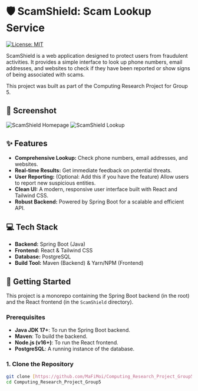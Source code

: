 # 🛡️ ScamShield: Scam Lookup Service

[![License: MIT](https://img.shields.io/badge/License-MIT-yellow.svg)](https://opensource.org/licenses/MIT)

ScamShield is a web application designed to protect users from fraudulent activities. It provides a simple interface to look up phone numbers, email addresses, and websites to check if they have been reported or show signs of being associated with scams.

This project was built as part of the Computing Research Project for Group 5.

## 📸 Screenshot

![ScamShield Homepage](httpsimg/home.png)
![ScamShield Lookup](httpsimg/lookup.png)

## ✨ Features

* **Comprehensive Lookup:** Check phone numbers, email addresses, and websites.
* **Real-time Results:** Get immediate feedback on potential threats.
* **User Reporting:** (Optional: Add this if you have the feature) Allow users to report new suspicious entities.
* **Clean UI:** A modern, responsive user interface built with React and Tailwind CSS.
* **Robust Backend:** Powered by Spring Boot for a scalable and efficient API.

## 💻 Tech Stack

* **Backend:** Spring Boot (Java)
* **Frontend:** React & Tailwind CSS
* **Database:** PostgreSQL
* **Build Tool:** Maven (Backend) & Yarn/NPM (Frontend)

## 🚀 Getting Started

This project is a monorepo containing the Spring Boot backend (in the root) and the React frontend (in the `ScamShield` directory).

### Prerequisites

* **Java JDK 17+**: To run the Spring Boot backend.
* **Maven**: To build the backend.
* **Node.js (v16+)**: To run the React frontend.
* **PostgreSQL**: A running instance of the database.

### 1. Clone the Repository

```bash
git clone [https://github.com/MaFiMoi/Computing_Research_Project_Group5.git](https://github.com/MaFiMoi/Computing_Research_Project_Group5.git)
cd Computing_Research_Project_Group5
